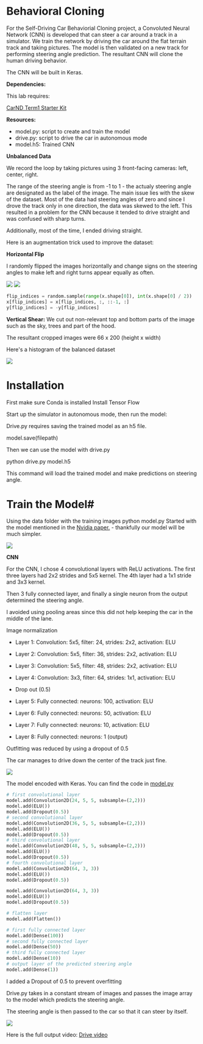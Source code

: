 










# Behavioral Cloning

For the Self-Driving Car Behaviorial Cloning project, a Convoluted Neural Network (CNN) is developed that can steer a car around a track in a simulator. We train the network by driving the car around the flat terrain track and taking pictures. The model is then validated on a new track for performing steering angle prediction. The resultant CNN will clone the human driving behavior.

The CNN will be built in Keras.

**Dependencies:**

This lab requires:

[CarND Term1 Starter Kit](https://github.com/udacity/CarND-Term1-Starter-Kit)
    
**Resources:**
   
* model.py: script to create and train the model
* drive.py: script to drive the car in autonomous mode
* model.h5: Trained CNN


**Unbalanced Data**

We record the loop by taking pictures using 3 front-facing cameras: left, center, right. 

The range of the steering angle is from -1 to 1 - the actualy steering angle are designated as the label of the image. The main issue lies with the skew of the dataset. Most of the data had steering angles of zero and since I drove the track only in one direction, the data was skewed to the left. This resulted in a problem for the CNN because it tended to drive straight and was confused with sharp turns.

Additionally, most of the time, I ended driving straight. 

Here is an augmentation trick used to improve the dataset:

**Horizontal Flip**

I randomly flipped the images horizontally and change signs on the steering angles to make left and right turns appear equally as often.

<img src="Images/center.png">       <img src="Images/flipped.png">



```python
flip_indices = random.sample(range(x.shape[0]), int(x.shape[0] / 2))
x[flip_indices] = x[flip_indices, :, ::-1, :]
y[flip_indices] = -y[flip_indices]
```


**Vertical Shear:** We cut out non-relevant top and bottom parts of the image such as the sky, trees and part of the hood.

The resultant cropped images were 66 x 200 (height x width)

Here's a histogram of the balanced dataset

<img src="Images/histogram.png">

# Installation

First make sure Conda is installed
Install Tensor Flow

Start up the simulator in autonomous mode, then run the model:

Drive.py requires saving the trained model as an h5 file. 

model.save(filepath)

Then we can use the model with drive.py

python drive.py model.h5

This command will load the trained model and make predictions on steering angle.
# Train the Model#

Using the data folder with the training images
python model.py
Started with the model mentioned in the [Nvidia paper.](https://arxiv.org/abs/1604.07316) - thankfully our model will be much simpler. 

<img src="Images/CNN.png">

**CNN**

For the CNN, I chose 4 convolutional layers with ReLU activations. The first three layers had 2x2 strides and 5x5 kernel. The 4th layer had a 1x1 stride and 3x3 kernel. 

Then 3 fully connected layer, and finally a single neuron from the output determined the steering angle. 

I avoided using pooling areas since this did not help keeping the car in the middle of the lane.

Image normalization
* Layer 1: Convolution: 5x5, filter: 24, strides: 2x2, activation: ELU
* Layer 2: Convolution: 5x5, filter: 36, strides: 2x2, activation: ELU
* Layer 3: Convolution: 5x5, filter: 48, strides: 2x2, activation: ELU
* Layer 4: Convolution: 3x3, filter: 64, strides: 1x1, activation: ELU

* Drop out (0.5)

* Layer 5: Fully connected: neurons: 100, activation: ELU
* Layer 6: Fully connected: neurons: 50, activation: ELU
* Layer 7: Fully connected: neurons: 10, activation: ELU
* Layer 8: Fully connected: neurons: 1 (output)

Outfitting was reduced by using a dropout of 0.5

The car manages to drive down the center of the track just fine.

<img src="Images/Cropped.png">




The model encoded with Keras.  You can find the code in [model.py](https://github.com/RUNINDC/Behaviorial-Cloning/blob/master/model.py)


```python
# first convolutional layer
model.add(Convolution2D(24, 5, 5, subsample=(2,2)))
model.add(ELU())
model.add(Dropout(0.5))
# second convolutional layer
model.add(Convolution2D(36, 5, 5, subsample=(2,2)))
model.add(ELU())
model.add(Dropout(0.5))
# third convolutional layer
model.add(Convolution2D(48, 5, 5, subsample=(2,2)))
model.add(ELU())
model.add(Dropout(0.5))
# fourth convolutional layer
model.add(Convolution2D(64, 3, 3))
model.add(ELU())
model.add(Dropout(0.5))

model.add(Convolution2D(64, 3, 3))
model.add(ELU())
model.add(Dropout(0.5))

# flatten layer
model.add(Flatten())

# first fully connected layer
model.add(Dense(100))
# second fully connected layer
model.add(Dense(50))
# third fully connected layer
model.add(Dense(10))
# output layer of the predicted steering angle
model.add(Dense(1))

```

I added a Dropout of 0.5 to prevent overfitting

Drive.py takes in a constant stream of images and passes the image array to the model which predicts the steering angle.

The steering angle is then passed to the car so that it can steer by itself.

<img src="drive.gif">

Here is the full output video: [Drive video](https://youtu.be/cfvn01nmSIs)

